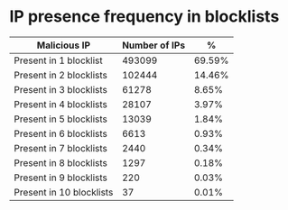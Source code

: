 # IP presence frequency in blocklists
| Malicious IP | Number of IPs | % |
|----|----|----|
| Present in 1 blocklist | 493099 | 69.59% |
| Present in 2 blocklists | 102444 | 14.46% |
| Present in 3 blocklists | 61278 | 8.65% |
| Present in 4 blocklists | 28107 | 3.97% |
| Present in 5 blocklists | 13039 | 1.84% |
| Present in 6 blocklists | 6613 | 0.93% |
| Present in 7 blocklists | 2440 | 0.34% |
| Present in 8 blocklists | 1297 | 0.18% |
| Present in 9 blocklists | 220 | 0.03% |
| Present in 10 blocklists | 37 | 0.01% |
